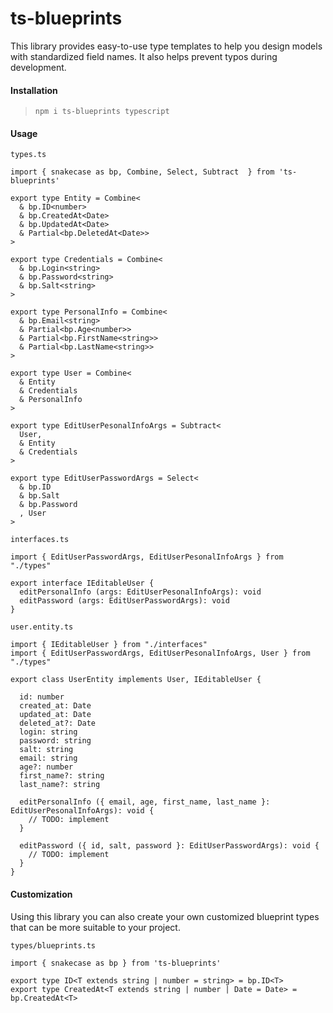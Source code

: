 # ts-blueprints

This library provides easy-to-use type templates to help you design models with standardized field names. It also helps prevent typos during development.

#### Installation

> `npm i ts-blueprints typescript`

#### Usage

`types.ts`

```
import { snakecase as bp, Combine, Select, Subtract  } from 'ts-blueprints'

export type Entity = Combine<
  & bp.ID<number>
  & bp.CreatedAt<Date>
  & bp.UpdatedAt<Date>
  & Partial<bp.DeletedAt<Date>>
>

export type Credentials = Combine<
  & bp.Login<string>
  & bp.Password<string>
  & bp.Salt<string>
>

export type PersonalInfo = Combine<
  & bp.Email<string>
  & Partial<bp.Age<number>>
  & Partial<bp.FirstName<string>>
  & Partial<bp.LastName<string>>
>

export type User = Combine<
  & Entity
  & Credentials
  & PersonalInfo
>

export type EditUserPesonalInfoArgs = Subtract<
  User,
  & Entity
  & Credentials
>

export type EditUserPasswordArgs = Select<
  & bp.ID
  & bp.Salt
  & bp.Password
  , User
>
```

`interfaces.ts`

```
import { EditUserPasswordArgs, EditUserPesonalInfoArgs } from "./types"

export interface IEditableUser {
  editPersonalInfo (args: EditUserPesonalInfoArgs): void
  editPassword (args: EditUserPasswordArgs): void
}
```

`user.entity.ts`

```
import { IEditableUser } from "./interfaces"
import { EditUserPasswordArgs, EditUserPesonalInfoArgs, User } from "./types"

export class UserEntity implements User, IEditableUser {

  id: number
  created_at: Date
  updated_at: Date
  deleted_at?: Date
  login: string
  password: string
  salt: string
  email: string
  age?: number
  first_name?: string
  last_name?: string

  editPersonalInfo ({ email, age, first_name, last_name }: EditUserPesonalInfoArgs): void {
    // TODO: implement
  }

  editPassword ({ id, salt, password }: EditUserPasswordArgs): void {
    // TODO: implement
  }
}
```

#### Customization

Using this library you can also create your own customized blueprint types that can be more suitable to your project.

`types/blueprints.ts`

```
import { snakecase as bp } from 'ts-blueprints'

export type ID<T extends string | number = string> = bp.ID<T>
export type CreatedAt<T extends string | number | Date = Date> = bp.CreatedAt<T>

```

